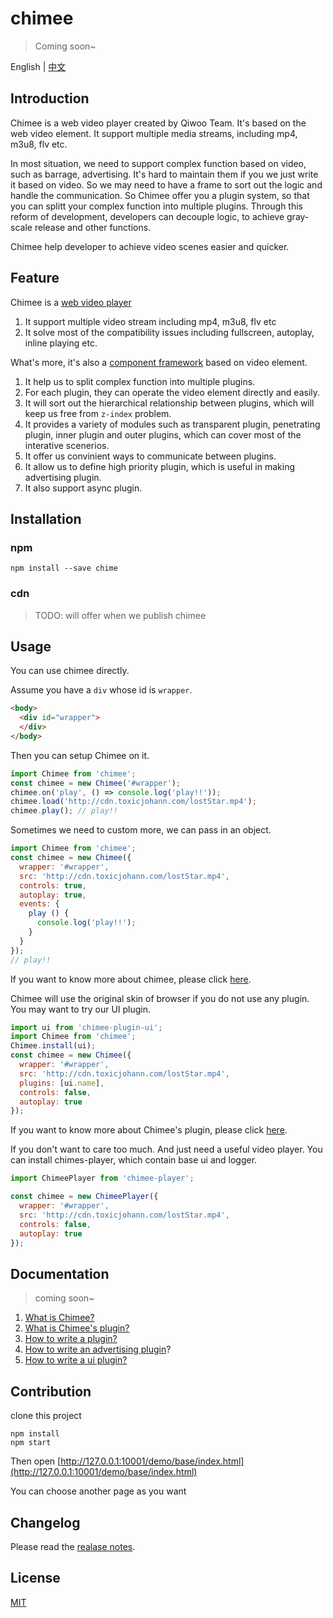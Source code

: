 # chimee
> Coming soon~

English | [中文](https://github.com/Chimeejs/chimee/blob/master/doc/zh-cn/README.md)

## Introduction

Chimee is a web video player created by Qiwoo Team. It's based on the web video element. It support multiple media streams, including mp4, m3u8, flv etc.

In most situation, we need to support complex function based on video, such as barrage, advertising. It's hard to maintain them if you we just write it based on video. So we may need to have a frame to sort out the logic and handle the communication. So Chimee offer you a plugin system, so that you can splitt your complex function into multiple plugins. Through this reform of development, developers can decouple logic, to achieve gray-scale release and other functions.

Chimee help developer to achieve video scenes easier and quicker.

## Feature

Chimee is a [web video player](https://github.com/Chimeejs/chimee/blob/master/doc/zh-cn/chimee-api.md)

1. It support multiple video stream including mp4, m3u8, flv etc
2. It solve most of the compatibility issues including fullscreen, autoplay, inline playing etc.

What's more, it's also a [component framework](https://github.com/Chimeejs/chimee/blob/master/doc/zh-cn/why-chimee-is-a-frame.md) based on video element.

1. It help us to split complex function into multiple plugins.
2. For each plugin, they can operate the video element directly and easily.
3. It will sort out the hierarchical relationship between plugins, which will keep us free from `z-index` problem.
4. It provides a variety of modules such as transparent plugin, penetrating plugin, inner plugin and outer plugins, which can cover most of the interative scenerios.
5. It offer us convinient ways to communicate between plugins.
6. It allow us to define high priority plugin, which is useful in making advertising plugin.
7. It also support async plugin.

## Installation

### npm

```
npm install --save chime
```

### cdn

> TODO: will offer when we publish chimee

## Usage

You can use chimee directly.

Assume you have a `div` whose id is `wrapper`.

```html
<body>
  <div id="wrapper">
  </div>
</body>
```

Then you can setup Chimee on it.

```javascript
import Chimee from 'chimee';
const chimee = new Chimee('#wrapper');
chimee.on('play', () => console.log('play!!'));
chimee.load('http://cdn.toxicjohann.com/lostStar.mp4');
chimee.play(); // play!!
```

Sometimes we need to custom more, we can pass in an object.

```javascript
import Chimee from 'chimee';
const chimee = new Chimee({
  wrapper: '#wrapper',
  src: 'http://cdn.toxicjohann.com/lostStar.mp4',
  controls: true,
  autoplay: true,
  events: {
    play () {
      console.log('play!!');
    }
  }
});
// play!!
```

If you want to know more about chimee, please click [here](https://github.com/Chimeejs/chimee/blob/master/doc/en/chimee-api.md).

Chimee will use the original skin of browser if you do not use any plugin. You may want to try our UI plugin.

```javascript
import ui from 'chimee-plugin-ui';
import Chimee from 'chimee';
Chimee.install(ui);
const chimee = new Chimee({
  wrapper: '#wrapper',
  src: 'http://cdn.toxicjohann.com/lostStar.mp4',
  plugins: [ui.name],
  controls: false,
  autoplay: true
});
```

If you want to know more about Chimee's plugin, please click [here](https://github.com/Chimeejs/chimee/blob/master/doc/en/plugin-api.md).

If you don't want to care too much. And just need a useful video player. You can install chimes-player, which contain base ui and logger.

```javascript
import ChimeePlayer from 'chimee-player';

const chimee = new ChimeePlayer({
  wrapper: '#wrapper',
  src: 'http://cdn.toxicjohann.com/lostStar.mp4',
  controls: false,
  autoplay: true
});
```



## Documentation

> coming soon~

1. [What is Chimee?](https://github.com/Chimeejs/chimee/blob/master/doc/en/chimee-api.md)
2. [What is Chimee's plugin?](https://github.com/Chimeejs/chimee/blob/master/doc/en/plugin-api.md)
3. [How to write a plugin?](https://github.com/Chimeejs/chimee/blob/master/doc/en/how-to-write-a-plugin.md)
4. [How to write an advertising plugin](https://github.com/Chimeejs/chimee/blob/master/doc/en/how-to-write-an-ad-plugin.md)?
5. [How to write a ui plugin?](https://github.com/Chimeejs/chimee/blob/master/doc/en/how-to-write-a-ui-plugin.md)

## Contribution

clone this project

```
npm install
npm start
```

Then open [http://127.0.0.1:10001/demo/base/index.html](http://127.0.0.1:10001/demo/base/index.html)

You can choose another page as you want

## Changelog

Please read the [realase notes](https://github.com/Chimeejs/chimee/releases).

## License

[MIT](https://opensource.org/licenses/MIT)